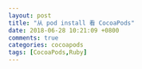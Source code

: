 ```yaml
---
layout: post
title: "从 pod install 看 CocoaPods"
date: 2018-06-28 10:21:09 +0800
comments: true
categories: cocoapods 
tags: [CocoaPods,Ruby]
---
```




